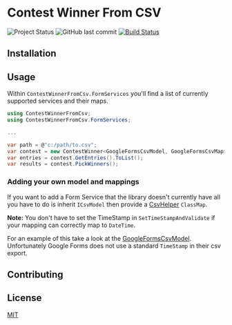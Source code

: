 # Contest Winner From CSV

![Project Status](https://img.shields.io/badge/Status-Active-success.svg) ![GitHub last commit](https://img.shields.io/github/last-commit/Programazing/ContestWinnerFromCsv.svg) [![Build Status](https://travis-ci.org/Programazing/ContestWinnerFromCsv.svg?branch=master)](https://travis-ci.org/Programazing/ContestWinnerFromCsv)

## Installation

## Usage

Within `ContestWinnerFromCsv.FormServices` you'll find a list of currently supported services and their maps.

```csharp
using ContestWinnerFromCsv;
using ContestWinnerFromCsv.FormServices;

...

var path = @"c:/path/to.csv";
var contest = new ContestWinner<GoogleFormsCsvModel, GoogleFormsCsvMap>(path);
var entries = contest.GetEntries().ToList();
var results = contest.PickWinners();
```

### Adding your own model and mappings

If you want to add a Form Service that the library doesn't currently have all you have to do is inherit `ICsvModel` then provide a [CsvHelper](https://joshclose.github.io/CsvHelper/) `ClassMap`.

**Note:** You don't have to set the TimeStamp in `SetTimeStampAndValidate` if your mapping can correctly map to `DateTime`.

For an example of this take a look at the [GoogleFormsCsvModel](ContestWinnerFromCsv/FormServices/GoogleForms/GoogleFormsCsvModel.cs). Unfortunately Google Forms does not use a standard `TimeStamp` in their csv export.

## Contributing

## License

[MIT](LICENSE)
